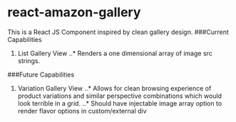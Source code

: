 # react-amazon-gallery
This is a React JS Component inspired by clean gallery design. 
###Current Capabilities
1. List Gallery View
..* Renders a one dimensional array of image src strings.

###Future Capabilities
1. Variation Gallery View
..* Allows for clean browsing experience of product variations and similar perspective combinations which would look terrible in a grid.
..* Should have injectable image array option to render flavor options in custom/external div